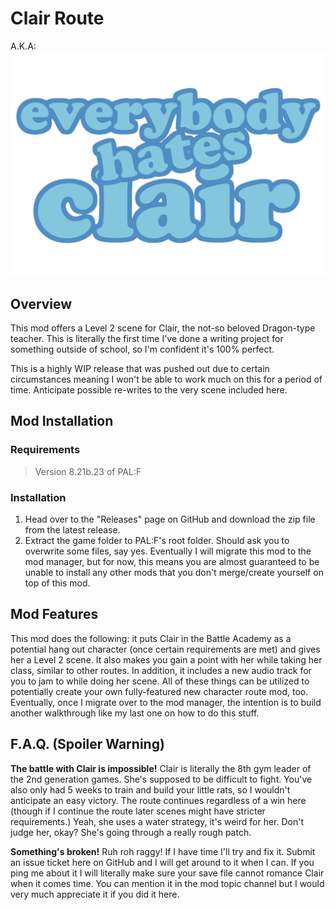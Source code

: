 # Clair Route

A.K.A:
![Everybody Hates Clair](/branding.png)

## Overview

This mod offers a Level 2 scene for Clair, the not-so beloved Dragon-type teacher. This is literally the first time I've done a writing project for something outside of school, so I'm confident it's 100% perfect.

This is a highly WIP release that was pushed out due to certain circumstances meaning I won't be able to work much on this for a period of time. Anticipate possible re-writes to the very scene included here.

## Mod Installation
### Requirements
> Version 8.21b.23 of PAL:F

### Installation 

1. Head over to the "Releases" page on GitHub and download the zip file from the latest release.
2. Extract the game folder to PAL:F's root folder. Should ask you to overwrite some files, say yes. Eventually I will migrate this mod to the mod manager, but for now, this means you are almost guaranteed to be unable to install any other mods that you don't merge/create yourself on top of this mod.

## Mod Features

This mod does the following: it puts Clair in the Battle Academy as a potential hang out character (once certain requirements are met) and gives her a Level 2 scene. It also makes you gain a point with her while taking her class, similar to other routes. In addition, it includes a new audio track for you to jam to while doing her scene. All of these things can be utilized to potentially create your own fully-featured new character route mod, too. Eventually, once I migrate over to the mod manager, the intention is to build another walkthrough like my last one on how to do this stuff.

## F.A.Q. (Spoiler Warning)

**The battle with Clair is impossible!**
Clair is literally the 8th gym leader of the 2nd generation games. She's supposed to be difficult to fight. You've also only had 5 weeks to train and build your little rats, so I wouldn't anticipate an easy victory. The route continues regardless of a win here (though if I continue the route later scenes might have stricter requirements.) Yeah, she uses a water strategy, it's weird for her. Don't judge her, okay? She's going through a really rough patch.

**Something's broken!**
Ruh roh raggy! If I have time I'll try and fix it. Submit an issue ticket here on GitHub and I will get around to it when I can. If you ping me about it I will literally make sure your save file cannot romance Clair when it comes time. You can mention it in the mod topic channel but I would very much appreciate it if you did it here.
